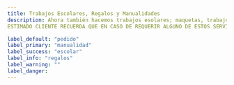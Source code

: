 ```yaml
---
title: Trabajos Escolares, Regalos y Manualidades
description: Ahora también hacemos trabajos esolares; maquetas, trabajos a computadora... También regalos con algún tipo de referencia, o manualidades.
ESTIMADO CLIENTE RECUERDA QUE EN CASO DE REQUERIR ALGUNO DE ESTOS SERVICIOS DEBES TOMAR EN CUENTA QUE SE TE COBRARÁ POR EL TIEMPO QUE TOME HACERLO, EL MATERIAL Y LA MANO DE OBRA. RECUERDA TAMBIÉN HACER TU PEDIDO CON TIEMPO.

label_default: "pedido" 
label_primary: "manualidad"
label_success: "escolar"
label_info: "regalos"
label_warning: ""
label_danger: 
---
```

